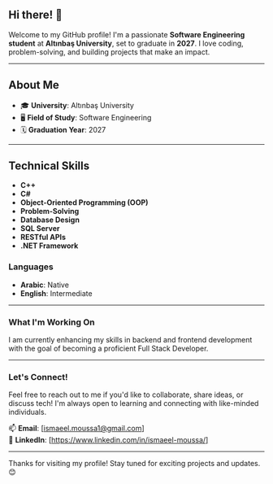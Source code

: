 ## Hi there! 👋

Welcome to my GitHub profile! I'm a passionate **Software Engineering student** at **Altınbaş University**, set to graduate in **2027**. I love coding, problem-solving, and building projects that make an impact. 

---

## About Me

- 🎓 **University**: Altınbaş University  
- 🖥️ **Field of Study**: Software Engineering  
- 🗓️ **Graduation Year**: 2027  

---

## Technical Skills

- **C++**  
- **C#**  
- **Object-Oriented Programming (OOP)**  
- **Problem-Solving**  
- **Database Design**  
- **SQL Server**  
- **RESTful APIs**  
- **.NET Framework**  

### Languages
- **Arabic**: Native  
- **English**: Intermediate  

---

### What I'm Working On
I am currently enhancing my skills in backend and frontend development with the goal of becoming a proficient Full Stack Developer.

---

### Let's Connect!
Feel free to reach out to me if you'd like to collaborate, share ideas, or discuss tech! I'm always open to learning and connecting with like-minded individuals.  

📫 **Email**: [ismaeel.moussa1@gmail.com]  
💼 **LinkedIn**: [https://www.linkedin.com/in/ismaeel-moussa/]  

---

Thanks for visiting my profile! Stay tuned for exciting projects and updates. 😊
